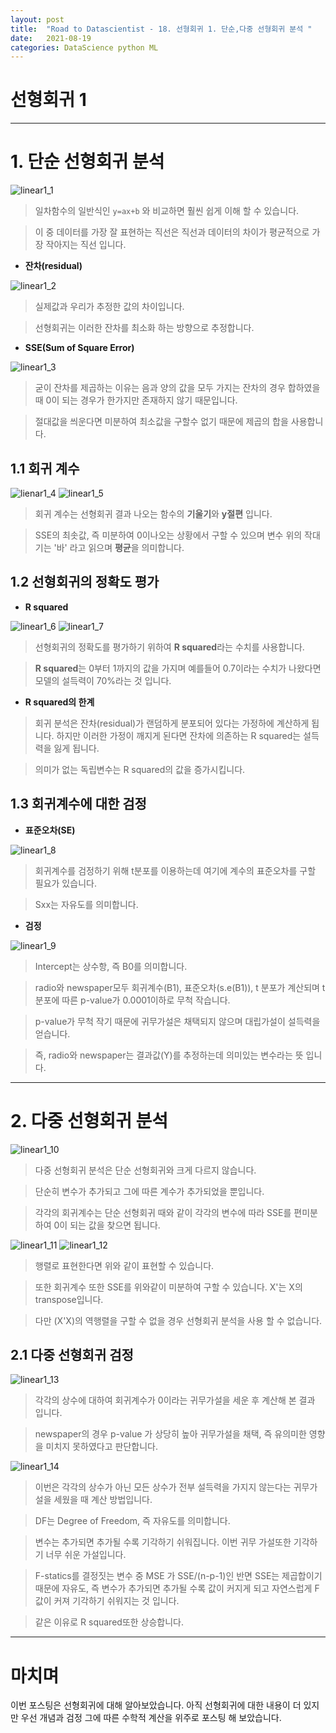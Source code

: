 ```yaml
---
layout: post
title:  "Road to Datascientist - 18. 선형회귀 1. 단순,다중 선형회귀 분석 "
date:   2021-08-19
categories: DataScience python ML
---
```

# 선형회귀 1
---

# 1. 단순 선형회귀 분석

![linear1_1](/img/linear1_1.png)

> 일차함수의 일반식인 `y=ax+b` 와 비교하면 훨씬 쉽게 이해 할 수 있습니다.

> 이 중 데이터를 가장 잘 표현하는 직선은 직선과 데이터의 차이가 평균적으로 가장 작아지는 직선 입니다.

* **잔차(residual)**

![linear1_2](/img/linear1_2.png)

> 실제값과 우리가 추정한 값의 차이입니다.

> 선형회귀는 이러한 잔차를 최소화 하는 방향으로 추정합니다.

* **SSE(Sum of Square Error)**

![linear1_3](/img/linear1_3.png)

> 굳이 잔차를 제곱하는 이유는 음과 양의 값을 모두 가지는 잔차의 경우 합하였을때 0이 되는 경우가 한가지만 존재하지 않기 때문입니다.

> 절대값을 씌운다면 미분하여 최소값을 구할수 없기 때문에 제곱의 합을 사용합니다.

## 1.1 회귀 계수

![lienar1_4](/img/linear1_4.png)
![linear1_5](/img/linear1_5.png)

> 회귀 계수는 선형회귀 결과 나오는 함수의 **기울기**와 **y절편** 입니다.

> SSE의 최솟값, 즉 미분하여 0이나오는 상황에서 구할 수 있으며 변수 위의 작대기는 '바' 라고 읽으며 **평균**을 의미합니다.

## 1.2 선형회귀의 정확도 평가

* **R squared**

![linear1_6](/img/linear1_6.png)
![linear1_7](/img/linear1_7.png)

> 선형회귀의 정확도를 평가하기 위하여 **R squared**라는 수치를 사용합니다.

> **R squared**는 0부터 1까지의 값을 가지며 예를들어 0.7이라는 수치가 나왔다면 모델의 설득력이 70%라는 것 입니다.

* **R squared의 한계**

> 회귀 분석은 잔차(residual)가 랜덤하게 분포되어 있다는 가정하에 계산하게 됩니다. 하지만 이러한 가정이 깨지게 된다면 잔차에 의존하는 R squared는 설득력을 잃게 됩니다.

> 의미가 없는 독립변수는 R squared의 값을 증가시킵니다. 

## 1.3 회귀계수에 대한 검정

* **표준오차(SE)**

![linear1_8](/img/linear1_8.png)

> 회귀계수를 검정하기 위해 t분포를 이용하는데 여기에 계수의 표준오차를 구할 필요가 있습니다.

> Sxx는 자유도를 의미합니다.

* **검정**

![linear1_9](/img/linear1_9.png)

> Intercept는 상수항, 즉 B0를 의미합니다.

> radio와 newspaper모두 회귀계수(B1), 표준오차(s.e(B1)), t 분포가 계산되며 t분포에 따른 p-value가 0.0001이하로 무척 작습니다.

> p-value가 무척 작기 때문에 귀무가설은 채택되지 않으며 대립가설이 설득력을 얻습니다.

> 즉, radio와 newspaper는 결과값(Y)를 추정하는데 의미있는 변수라는 뜻 입니다.

---

# 2. 다중 선형회귀 분석

![linear1_10](/img/linear1_10.png)

> 다중 선형회귀 분석은 단순 선형회귀와 크게 다르지 않습니다.

> 단순히 변수가 추가되고 그에 따른 계수가 추가되었을 뿐입니다.

> 각각의 회귀계수는 단순 선형회귀 때와 같이 각각의 변수에 따라 SSE를 편미분하여 0이 되는 값을 찾으면 됩니다.

![linear1_11](/img/linear1_11.png)
![linear1_12](/img/linear1_12.png)

> 행렬로 표현한다면 위와 같이 표현할 수 있습니다.

> 또한 회귀계수 또한 SSE를 위와같이 미분하여 구할 수 있습니다. X'는 X의 transpose입니다.

> 다만 (X'X)의 역행렬을 구할 수 없을 경우 선형회귀 분석을 사용 할 수 없습니다.

## 2.1 다중 선형회귀 검정

![linear1_13](/img/linear1_13.png)

> 각각의 상수에 대하여 회귀계수가 0이라는 귀무가설을 세운 후 계산해 본 결과 입니다.

> newspaper의 경우 p-value 가 상당히 높아 귀무가설을 채택, 즉 유의미한 영향을 미치지 못하였다고 판단합니다.

![linear1_14](/img/linear1_14.png)

> 이번은 각각의 상수가 아닌 모든 상수가 전부 설득력을 가지지 않는다는 귀무가설을 세웠을 때 계산 방법입니다.

> DF는 Degree of Freedom, 즉 자유도를 의미합니다.

> 변수는 추가되면 추가될 수록 기각하기 쉬워집니다. 이번 귀무 가설또한 기각하기 너무 쉬운 가설입니다.

> F-statics를 결정짓는 변수 중 MSE 가 SSE/(n-p-1)인 반면 SSE는 제곱합이기 때문에 자유도, 즉 변수가 추가되면 추가될 수록 값이 커지게 되고 자연스럽게 F 값이 커져 기각하기 쉬워지는 것 입니다.

> 같은 이유로 R squared또한 상승합니다.

---
# 마치며
이번 포스팅은 선형회귀에 대해 알아보았습니다. 아직 선형회귀에 대한 내용이 더 있지만 우선 개념과 검정 그에 따른 수학적 계산을 위주로 포스팅 해 보았습니다.